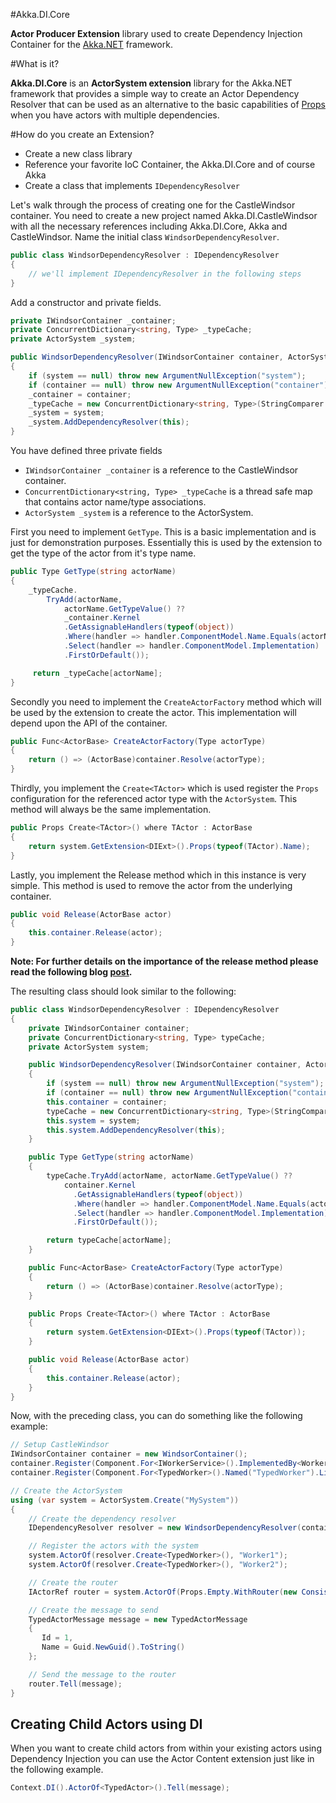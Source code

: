 #Akka.DI.Core

**Actor Producer Extension** library used to create Dependency Injection Container for the [Akka.NET](https://github.com/akkadotnet/akka.net) framework.

#What is it?

**Akka.DI.Core** is an **ActorSystem extension** library for the Akka.NET framework that provides a simple way to create an Actor Dependency Resolver that can be used as an alternative to the basic capabilities of [Props](http://akkadotnet.github.io/wiki/Props) when you have actors with multiple dependencies.  

#How do you create an Extension?

-  Create a new class library
-  Reference your favorite IoC Container, the Akka.DI.Core and of course Akka
-  Create a class that implements ```IDependencyResolver```

Let's walk through the process of creating one for the CastleWindsor container. You need to create  a new project named Akka.DI.CastleWindsor with all the necessary references including Akka.DI.Core, Akka and CastleWindsor. Name the initial class ```WindsorDependencyResolver```.

```csharp
public class WindsorDependencyResolver : IDependencyResolver
{
    // we'll implement IDependencyResolver in the following steps
}
```

Add a constructor and private fields.

```csharp
private IWindsorContainer _container;
private ConcurrentDictionary<string, Type> _typeCache;
private ActorSystem _system;

public WindsorDependencyResolver(IWindsorContainer container, ActorSystem system)
{
    if (system == null) throw new ArgumentNullException("system");
    if (container == null) throw new ArgumentNullException("container");
    _container = container;
    _typeCache = new ConcurrentDictionary<string, Type>(StringComparer.InvariantCultureIgnoreCase);
    _system = system;
    _system.AddDependencyResolver(this);
}
```

You have defined three private fields

- ```IWindsorContainer _container``` is a reference to the CastleWindsor container.
- ```ConcurrentDictionary<string, Type> _typeCache``` is a thread safe map that contains actor name/type associations.
- ```ActorSystem _system``` is a reference to the ActorSystem.

First you need to implement ```GetType```. This is a basic implementation and is just for demonstration purposes. Essentially this is used by the extension to get the type of the actor from it's type name.

```csharp
public Type GetType(string actorName)
{
    _typeCache.
        TryAdd(actorName,
            actorName.GetTypeValue() ??
            _container.Kernel
            .GetAssignableHandlers(typeof(object))
            .Where(handler => handler.ComponentModel.Name.Equals(actorName, StringComparison.InvariantCultureIgnoreCase))
            .Select(handler => handler.ComponentModel.Implementation)
            .FirstOrDefault());

     return _typeCache[actorName];
}
```

Secondly you need to implement the ```CreateActorFactory``` method which will be used by the extension to create the actor. This implementation will depend upon the API of the container.

```csharp
public Func<ActorBase> CreateActorFactory(Type actorType)
{
    return () => (ActorBase)container.Resolve(actorType);
}
```

Thirdly, you implement the ```Create<TActor>``` which is used register the ```Props``` configuration for the referenced actor type with the ```ActorSystem```. This method will always be the same implementation.

```csharp
public Props Create<TActor>() where TActor : ActorBase
{
    return system.GetExtension<DIExt>().Props(typeof(TActor).Name);
}
```

Lastly, you implement the Release method which in this instance is very simple. This method is used to remove the actor from the underlying container.

```csharp
public void Release(ActorBase actor)
{
    this.container.Release(actor);
}
```
**Note: For further details on the importance of the release method please read the following blog [post](http://blog.ploeh.dk/2014/05/19/di-friendly-framework/).**

The resulting class should look similar to the following:

```csharp
public class WindsorDependencyResolver : IDependencyResolver
{
    private IWindsorContainer container;
    private ConcurrentDictionary<string, Type> typeCache;
    private ActorSystem system;

    public WindsorDependencyResolver(IWindsorContainer container, ActorSystem system)
    {
        if (system == null) throw new ArgumentNullException("system");
        if (container == null) throw new ArgumentNullException("container");
        this.container = container;
        typeCache = new ConcurrentDictionary<string, Type>(StringComparer.InvariantCultureIgnoreCase);
        this.system = system;
        this.system.AddDependencyResolver(this);
    }

    public Type GetType(string actorName)
    {
        typeCache.TryAdd(actorName, actorName.GetTypeValue() ??
            container.Kernel
              .GetAssignableHandlers(typeof(object))
              .Where(handler => handler.ComponentModel.Name.Equals(actorName, StringComparison.InvariantCultureIgnoreCase))
              .Select(handler => handler.ComponentModel.Implementation)
              .FirstOrDefault());

        return typeCache[actorName];
    }

    public Func<ActorBase> CreateActorFactory(Type actorType)
    {
        return () => (ActorBase)container.Resolve(actorType);
    }

    public Props Create<TActor>() where TActor : ActorBase
    {
        return system.GetExtension<DIExt>().Props(typeof(TActor));
    }

    public void Release(ActorBase actor)
    {
        this.container.Release(actor);
    }
}
```

Now, with the preceding class, you can do something like the following example:

```csharp
// Setup CastleWindsor
IWindsorContainer container = new WindsorContainer();
container.Register(Component.For<IWorkerService>().ImplementedBy<WorkerService>());
container.Register(Component.For<TypedWorker>().Named("TypedWorker").LifestyleTransient());

// Create the ActorSystem
using (var system = ActorSystem.Create("MySystem"))
{
    // Create the dependency resolver
    IDependencyResolver resolver = new WindsorDependencyResolver(container, system);

    // Register the actors with the system
    system.ActorOf(resolver.Create<TypedWorker>(), "Worker1");
    system.ActorOf(resolver.Create<TypedWorker>(), "Worker2");

    // Create the router
    IActorRef router = system.ActorOf(Props.Empty.WithRouter(new ConsistentHashingGroup(config)));

    // Create the message to send
    TypedActorMessage message = new TypedActorMessage
    {
       Id = 1,
       Name = Guid.NewGuid().ToString()
    };

    // Send the message to the router
    router.Tell(message);
}
```

## Creating Child Actors using DI ##
When you want to create child actors from within your existing actors using Dependency Injection you can use the Actor Content extension just like in the following example.

```csharp
Context.DI().ActorOf<TypedActor>().Tell(message);
```
